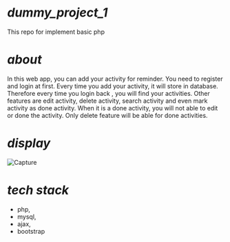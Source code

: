 # **_dummy_project_1_**
This repo for implement basic php

# **_about_**
In this web app, you can add your activity for reminder. You need to register and login at first. Every time you add your activity, it will store in database. Therefore every time you login back , you will find your activities. Other features are edit activity, delete activity, search activity and even mark activity as done activity. When it is a done activity, you will not able to edit or done the activity. Only delete feature will be able for done activities.

# **_display_**
![Capture](https://user-images.githubusercontent.com/51254100/74342843-b8651e80-4ddc-11ea-8698-4394cd6a72b8.PNG)

# **_tech stack_**
* php,
* mysql,
* ajax,
* bootstrap
